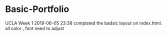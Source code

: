 # Basic-Portfolio
UCLA Week 1
2019-06-05 23:38 complated the badsic layout on index.html. all color , font need to adjust